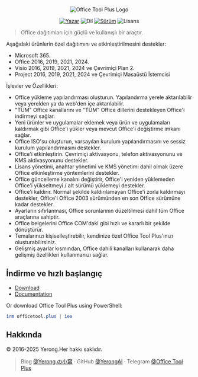 #

<p align="center">
<img alt="Office Tool Plus Logo" src="https://otp.landian.vip/static/images/logo.webp"/>
</p>

<p align="center">
<a href="https://www.coolhub.top/" target="_blank"><img alt="Yazar" src="https://img.shields.io/badge/Author-Yerong-blue?style=flat-square"/></a>
<img alt="Dil" src="https://img.shields.io/badge/Language-C%23-green?style=flat-square"/>
<a href="https://otp.landian.vip/" target="_blank"><img alt="Sürüm" 
src="https://img.shields.io/github/v/release/YerongAI/Office-Tool?style=flat-square"/></a>
<img alt="Lisans" src="https://img.shields.io/github/license/YerongAI/Office-Tool?style=flat-square"/>
</p>

> Office dağıtımları için güçlü ve kullanışlı bir araçtır.

Aşağıdaki ürünlerin özel dağıtımını ve etkinleştirilmesini destekler:

- Microsoft 365.
- Office 2016, 2019, 2021, 2024.
- Visio 2016, 2019, 2021, 2024 ve Çevrimiçi Plan 2.
- Project 2016, 2019, 2021, 2024 ve Çevrimiçi Masaüstü İstemcisi

İşlevler ve Özellikleri:

- Office yükleme yapılandırması oluşturun. Yapılandırma yerele aktarılabilir veya yerelden ya da web'den içe aktarılabilir.
- "TÜM" Office kanallarını ve "TÜM" Office dillerini destekleyen Office'i indirmeyi sağlar.
- Yeni ürünler ve uygulamalar eklemek veya ürün ve uygulamaları kaldırmak gibi Office'i yükler veya mevcut Office'i değiştirme imkanı sağlar.
- Office ISO'su oluşturun, varsayılan kurulum yapılandırmasını ve sessiz kurulum yapılandırmasını destekler.
- Office'i etkinleştirin. Çevrimiçi aktivasyonu, telefon aktivasyonunu ve KMS aktivasyonunu destekler.
- Lisans yönetimi, anahtar yönetimi ve KMS yönetimi dahil olmak üzere Office etkinleştirme yöntemlerini destekler.
- Office güncelleme kanalını değiştirir, Office'i yeniden yüklemeden Office'i yükseltmeyi / alt sürümü yüklemeyi destekler.
- Office'i kaldırır. Normal şekilde kaldırılamayan Office'i zorla kaldırmayı destekler, Office'i Office 2003 sürümünden en son Office sürümüne kadar destekler.
- Ayarların sıfırlanması, Office sorunlarının düzeltilmesi dahil tüm Office araçlarına sahiptir.
- Office belgelerini Office COM'daki gibi hızlı ve kararlı bir şekilde dönüştürür. 
- Temalarınızı kişiselleştirebilir, kendinize özel Office Tool Plus'ınızı oluşturabilirsiniz.
- Gelişmiş ayarlar kısmından, Office dahili kanalları kullanarak daha gelişmiş özellikleri kullanmanızı sağlar.

## İndirme ve hızlı başlangıç

- [Download](https://otp.landian.vip/download.html)
- [Documentation](https://otp.landian.vip/help/)

Or download Office Tool Plus using PowerShell:

```powershell
irm officetool.plus | iex
```

## Hakkında

© 2016-2025 Yerong.Her hakkı saklıdır.

> Blog [@Yerong の小窝](https://www.coolhub.top/) · GitHub [@YerongAI](https://github.com/YerongAI) · Telegram [@Office Tool Plus](https://t.me/s/otp_channel)
